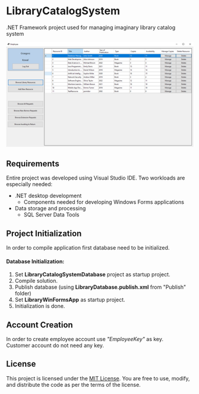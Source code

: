 # LibraryCatalogSystem
.NET Framework project used for managing imaginary library catalog system

<img width="1200" alt="image" src="ReadMeImg\SampleImg.png">

## Requirements
Entire project was developed using Visual Studio IDE.
Two workloads are especially needed:
* .NET desktop development
    * Components needed for developing Windows Forms applications
* Data storage and processing
    * SQL Server Data Tools

## Project Initialization
In order to compile application first database need to be initialized.

#### Database Initialization:
1. Set **LibraryCatalogSystemDatabase** project as startup project.
2. Compile solution.
3. Publish database (using **LibraryDatabase.publish.xml** from "Publish" folder)
4. Set **LibraryWinFormsApp** as startup project.
5. Initialization is done.

## Account Creation
In order to create employee account use *"EmployeeKey"* as key. \
Customer account do not need any key.

## License
This project is licensed under the [MIT License](LICENSE.txt). You are free to use, modify, and distribute the code as per the terms of the license.
